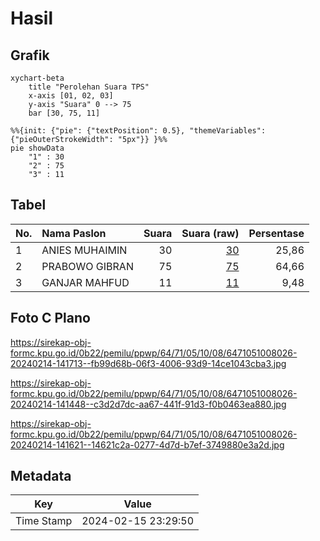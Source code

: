# Hasil

## Grafik

```mermaid
xychart-beta
    title "Perolehan Suara TPS"
    x-axis [01, 02, 03]
    y-axis "Suara" 0 --> 75
    bar [30, 75, 11]
```

```mermaid
%%{init: {"pie": {"textPosition": 0.5}, "themeVariables": {"pieOuterStrokeWidth": "5px"}} }%%
pie showData
    "1" : 30
    "2" : 75
    "3" : 11
```

## Tabel

| No. | Nama Paslon    | Suara | Suara (raw) | Persentase |
|:--- |:-------------- | -----:| -----------:| ----------:|
| 1   | ANIES MUHAIMIN | 30    | [30][p-1]   | 25,86      |
| 2   | PRABOWO GIBRAN | 75    | [75][p-2]   | 64,66      |
| 3   | GANJAR MAHFUD  | 11    | [11][p-3]   | 9,48       |


[p-1]: https://github.com/gigit-pemilu/pemilu-2024-64-kalimantan-timur/blob/main/pilpres/hitung-suara/sub/64-kalimantan-timur/sub/71-kota-balikpapan/sub/05-balikpapan-selatan/sub/1008-sepinggan-baru/sub/026-tps/sub/paslon-1.txt
[p-2]: https://github.com/gigit-pemilu/pemilu-2024-64-kalimantan-timur/blob/main/pilpres/hitung-suara/sub/64-kalimantan-timur/sub/71-kota-balikpapan/sub/05-balikpapan-selatan/sub/1008-sepinggan-baru/sub/026-tps/sub/paslon-2.txt
[p-3]: https://github.com/gigit-pemilu/pemilu-2024-64-kalimantan-timur/blob/main/pilpres/hitung-suara/sub/64-kalimantan-timur/sub/71-kota-balikpapan/sub/05-balikpapan-selatan/sub/1008-sepinggan-baru/sub/026-tps/sub/paslon-3.txt

## Foto C Plano

https://sirekap-obj-formc.kpu.go.id/0b22/pemilu/ppwp/64/71/05/10/08/6471051008026-20240214-141713--fb99d68b-06f3-4006-93d9-14ce1043cba3.jpg

https://sirekap-obj-formc.kpu.go.id/0b22/pemilu/ppwp/64/71/05/10/08/6471051008026-20240214-141448--c3d2d7dc-aa67-441f-91d3-f0b0463ea880.jpg

https://sirekap-obj-formc.kpu.go.id/0b22/pemilu/ppwp/64/71/05/10/08/6471051008026-20240214-141621--14621c2a-0277-4d7d-b7ef-3749880e3a2d.jpg


## Metadata

| Key        | Value               |
| ---------- | ------------------- |
| Time Stamp | 2024-02-15 23:29:50 |



